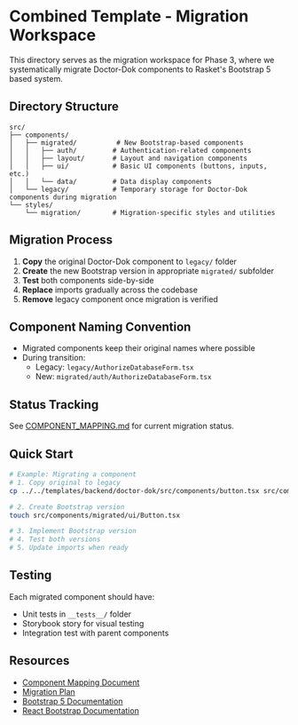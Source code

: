 # Combined Template - Migration Workspace

This directory serves as the migration workspace for Phase 3, where we systematically migrate Doctor-Dok components to Rasket's Bootstrap 5 based system.

## Directory Structure

```
src/
├── components/
│   ├── migrated/          # New Bootstrap-based components
│   │   ├── auth/         # Authentication-related components
│   │   ├── layout/       # Layout and navigation components
│   │   ├── ui/           # Basic UI components (buttons, inputs, etc.)
│   │   └── data/         # Data display components
│   └── legacy/           # Temporary storage for Doctor-Dok components during migration
└── styles/
    └── migration/        # Migration-specific styles and utilities
```

## Migration Process

1. **Copy** the original Doctor-Dok component to `legacy/` folder
2. **Create** the new Bootstrap version in appropriate `migrated/` subfolder
3. **Test** both components side-by-side
4. **Replace** imports gradually across the codebase
5. **Remove** legacy component once migration is verified

## Component Naming Convention

- Migrated components keep their original names where possible
- During transition: 
  - Legacy: `legacy/AuthorizeDatabaseForm.tsx`
  - New: `migrated/auth/AuthorizeDatabaseForm.tsx`

## Status Tracking

See [COMPONENT_MAPPING.md](/docs/architecture/phase3/COMPONENT_MAPPING.md) for current migration status.

## Quick Start

```bash
# Example: Migrating a component
# 1. Copy original to legacy
cp ../../templates/backend/doctor-dok/src/components/button.tsx src/components/legacy/

# 2. Create Bootstrap version
touch src/components/migrated/ui/Button.tsx

# 3. Implement Bootstrap version
# 4. Test both versions
# 5. Update imports when ready
```

## Testing

Each migrated component should have:
- Unit tests in `__tests__/` folder
- Storybook story for visual testing
- Integration test with parent components

## Resources

- [Component Mapping Document](/docs/architecture/phase3/COMPONENT_MAPPING.md)
- [Migration Plan](/docs/architecture/phase3/MIGRATION_PLAN.md)
- [Bootstrap 5 Documentation](https://getbootstrap.com/docs/5.0/)
- [React Bootstrap Documentation](https://react-bootstrap.github.io/)